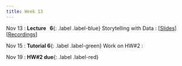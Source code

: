 ```yaml
---
title: Week 13
---
```


Nov 13
: **Lecture &nbsp; 6**{: .label .label-blue} Storytelling with Data
  : [[Slides](https://canvas.nus.edu.sg)] [[Recordings](https://canvas.nus.edu.sg)]

Nov 15
: **Tutorial 6**{: .label .label-green} Work on HW#2
  : [](#) 

Nov 19
: **HW#2 due**{: .label .label-red}
